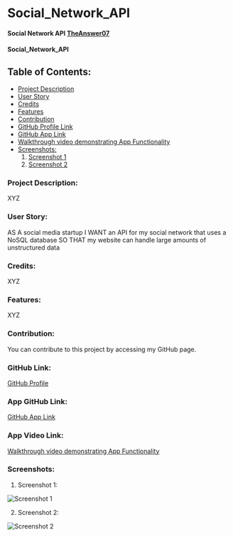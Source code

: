 # Social_Network_API

#### Social Network API [TheAnswer07](https://github.com/TheAnswer07)

#### Social_Network_API

## Table of Contents:
* [Project Description](#project-description)
* [User Story](#username)
* [Credits](#credits)
* [Features](#features)
* [Contribution](#contribution)
* [GitHub Profile Link](#github-profile)
* [GitHub App Link](#app-github-link)
* [Walkthrough video demonstrating App Functionality](#app-video-link)
* [Screenshots:](#screenshots)
    1. [Screenshot 1](#Screenshot-1)
    2. [Screenshot 2](#Screenshot-2)



### Project Description:

XYZ

### User Story:

AS A social media startup
I WANT an API for my social network that uses a NoSQL database
SO THAT my website can handle large amounts of unstructured data

### Credits:

XYZ

### Features:

XYZ

### Contribution:

You can contribute to this project by accessing my GitHub page.

### GitHub Link:

[GitHub Profile](https://github.com/TheAnswer07)

### App GitHub Link:

[GitHub App Link](https://theanswer07.github.io/Social_Network_API/)

### App Video Link:

[Walkthrough video demonstrating App Functionality](https://)

### Screenshots:

1. Screenshot 1:

![Screenshot 1](screenshots/ "Screenshot 1")

2. Screenshot 2:

![Screenshot 2](screenshots/ "Screenshot 2")